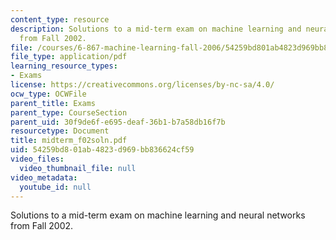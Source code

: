 ```yaml
---
content_type: resource
description: Solutions to a mid-term exam on machine learning and neural networks
  from Fall 2002.
file: /courses/6-867-machine-learning-fall-2006/54259bd801ab4823d969bb836624cf59_midterm_f02soln.pdf
file_type: application/pdf
learning_resource_types:
- Exams
license: https://creativecommons.org/licenses/by-nc-sa/4.0/
ocw_type: OCWFile
parent_title: Exams
parent_type: CourseSection
parent_uid: 30f9de6f-e695-deaf-36b1-b7a58db16f7b
resourcetype: Document
title: midterm_f02soln.pdf
uid: 54259bd8-01ab-4823-d969-bb836624cf59
video_files:
  video_thumbnail_file: null
video_metadata:
  youtube_id: null
---
```

Solutions to a mid-term exam on machine learning and neural networks from Fall 2002.